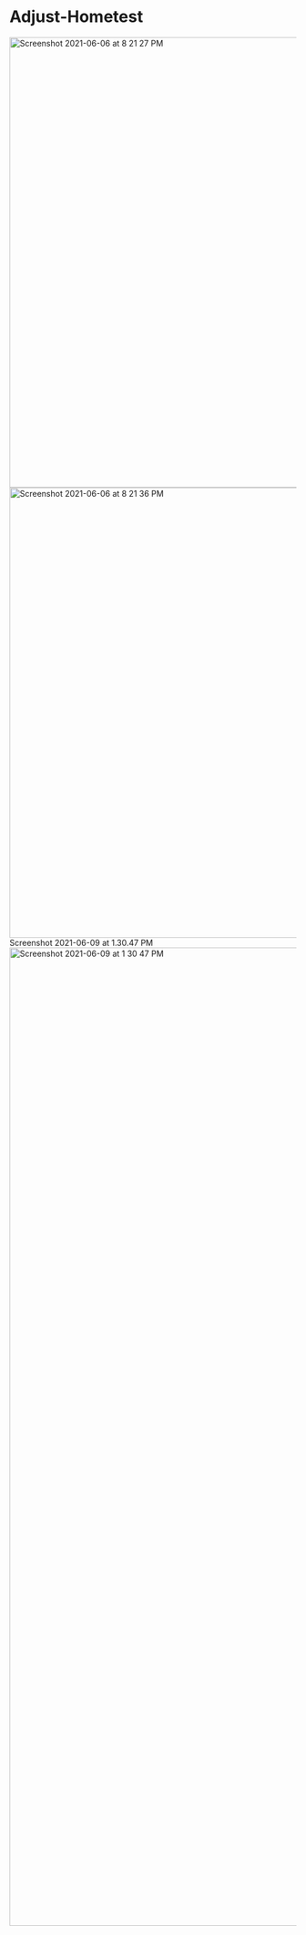 # Adjust-Hometest

<img width="789" alt="Screenshot 2021-06-06 at 8 21 27 PM" src="https://user-images.githubusercontent.com/49338786/120929019-eb839d80-c704-11eb-84b1-dfc250f3df3e.png">
<img width="789" alt="Screenshot 2021-06-06 at 8 21 36 PM" src="https://user-images.githubusercontent.com/49338786/120929021-ecb4ca80-c704-11eb-864f-24ae99229a87.png">
Screenshot 2021-06-09 at 1.30.47 PM<img width="1714" alt="Screenshot 2021-06-09 at 1 30 47 PM" src="https://user-images.githubusercontent.com/49338786/121316447-f7e74080-c926-11eb-9c2b-4855dc285d08.png">

